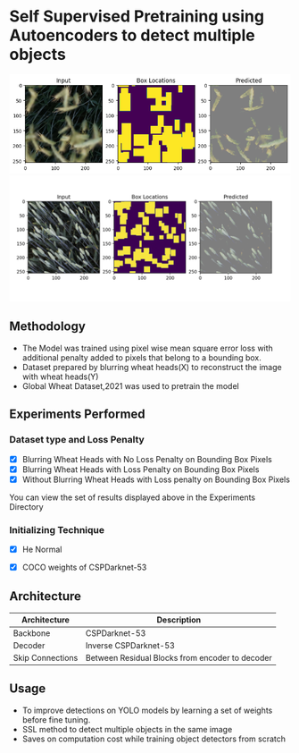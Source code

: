 # Self Supervised Pretraining using Autoencoders to detect multiple objects

![Output_1](Experiments/Regularization/w_0.95_lambda_5/Blurred_X/output.png)
![Output_2](Experiments/Regularization/w_0.95_lambda_5/no_blur/output_2.png)

## Methodology
- The Model was trained using pixel wise mean square error loss with additional penalty added to pixels that belong to a bounding box.
- Dataset prepared by blurring wheat heads(X) to reconstruct the image with wheat heads(Y)
- Global Wheat Dataset,2021 was used to pretrain the model

## Experiments Performed
### Dataset type and Loss Penalty
- [x] Blurring Wheat Heads with No Loss Penalty on Bounding Box Pixels
- [x] Blurring Wheat Heads with Loss Penalty on Bounding Box Pixels
- [x] Without Blurring Wheat Heads with Loss penalty on Bounding Box Pixels

You can view the set of results displayed above in the Experiments Directory

### Initializing Technique
- [x] He Normal
- [x] COCO weights of CSPDarknet-53
  
  

## Architecture
|Architecture|Description|
|-|----|
|Backbone|CSPDarknet-53|
|Decoder|Inverse CSPDarknet-53|
|Skip Connections|Between Residual Blocks from encoder to decoder|

## Usage
- To improve detections on YOLO models by learning a set of weights before fine tuning.
- SSL method to detect multiple objects in the same image
- Saves on computation cost while training object detectors from scratch